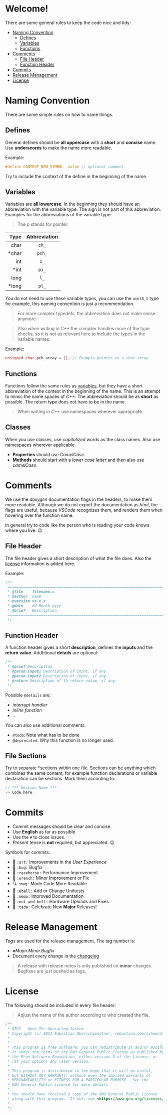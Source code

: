 # Welcome!

There are some general rules to keep the code nice and tidy:
- [Naming Convention](#naming-convention)
  - [Defines](#defines)
  - [Variables](#variables)
  - [Functions](#functions)
- [Comments](#comments)
  - [File Header](#file-header)
  - [Function Header](#function-header)
- [Commits](#commits)
- [Release Management](#release-management)
- [License](#license)

# Naming Convention
There are some simple rules on how to name things.

## Defines
General defines should be **all uppercase** with a **short** and **concise** name. Use **underscores** to make the name more readable.

Example:
```c
#define CONTEXT_NEW_SYMBOL  value // optional comment.
```

Try to include the context of the define in the beginning of the name.

## Variables
Variables are **all lowercase**. In the beginning they should have an abbreviation with the variable type. The sign is not part of this abbreviation.
Examples for the abbreviations of the variable type:
> The *p* stands for pointer.

|Type|Abbreviation|
|---:|:---:|
|char|`ch_`|
|*char|`pch_`|
|int|`i_`|
|*int|`pi_`|
|long|`l_`|
|*long|`pl_`|

You do not need to use these variable types, you can use the `uint8_t` type for example, this naming convention is just a recommendation.
> For more complex typedefs, the abbreviation does not make sense anymore.

> Also when writing in *C++* the compiler handles more of the type checks, so it is not as relevant here to include the types in the variable names.

Example:
```c
unsigned char pch_array = {}; // Example pointer to a char array
```

## Functions
Functions follow the same rules as [variables](#variables), but they have a short abbreviation of the context in the beginning of the name.
This is an attempt to mimic the name spaces of *C++*. The abbreviation should be as **short** as possible. The return type does not have to be in
the name.

> When writing in *C++* use namespaces wherever appropriate.

## Classes
When you use classes, use *capitalized words* as the class names. Also use namespaces wherever applicable.

- **Properties** should use *CamelCase*.
- **Methods** should start with a *lower case letter* and then also use *camelCase*.

# Comments
We use the *doxygen* documentation flags in the headers, to make them more readable. Although we do not export the documentation as *html*, the flags
are useful, because *VSCode* recognizes them, and renders them when hovering over the function name.

In general try to code like the person who is reading your code knows where you live. :wink:

## File Header
The file header gives a short description of what the file does. Also the [license](#license) information is added here.

Example:
```c
/**
 ==============================================================================
 * @file    filename.c
 * @author  name
 * @version vx.x.x
 * @date    dd-Month-yyyy
 * @brief   Description
 ==============================================================================
 */
 ```
## Function Header
A function header gives a short **description**, defines the **inputs** and the **return value**. Addtitional **details** are optional:

```c
/**
 * @brief Description
 * @param input1 Description of input, if any.
 * @param input2 Description of input, if any.
 * @return Description of th return value, if any.
 */
 ```
 Possible `@details` are:
 - *interrupt handler*
 - *inline function*
 - ...
 
 You can also use additional comments:
 - `@todo`: Note what has to be done
 - `@deprecated`: Why this function is no longer used.

 ## File Sections
 Try to separate *sections within one file. Sections can be anything which combines the same content, for example function declarations or variable declaration can be sections.
 Mark them according to:
 ```c
 // *** Section Name ***
 -> Code here.
 ```
 
# Commits
- Commit messages should be clear and concise 
- Use **English** as far as possible.
- Use the `#` to close issues. 
- *Present* tense is **not** required, but appreciated. :wink:

Symbols for commits:
- :art: `:art:` Improvements in the *User Experience*
- :bug: `:bug:` Bugfix
- :racehorse: `:racehorse:` Performance Improvement
- :wrench: `:wrench:` Minor Improvement or Fix
- :mag: `:mag:` Made Code More Readable
- :8ball: `:8ball:` Add or Change Unittests
- :memo: `:memo:` Improved Documentation
- :nut_and_bolt: `:nut_and_bolt:` Hardware Uploads and Fixes
- :tada: `:tada:` Celebrate New **Major** Releases!

# Release Management
*Tags* are used for the release management. The tag number is:
- **v***Major.Minor.Bugfix*
- Document every change in the [changelog](CHANGELOG.md)

> A release with release notes is only published on **minor** changes. Bugfixes are just pushed as tags.

# License

The following should be included in every file header:
> Adjust the name of the author according to who created the file.
```c
/**
 * OTOS - Open Tec Operating System
 * Copyright (c) 2021 Sebastian Oberschwendtner, sebastian.oberschwendtner@gmail.com
 *
 *
 * This program is free software: you can redistribute it and/or modify
 * it under the terms of the GNU General Public License as published by
 * the Free Software Foundation, either version 3 of the License, or
 * (at your option) any later version.
 *
 * This program is distributed in the hope that it will be useful,
 * but WITHOUT ANY WARRANTY; without even the implied warranty of
 * MERCHANTABILITY or FITNESS FOR A PARTICULAR PURPOSE.  See the
 * GNU General Public License for more details.
 *
 * You should have received a copy of the GNU General Public License
 * along with this program.  If not, see <https://www.gnu.org/licenses/>.
 *
 */
 ```
